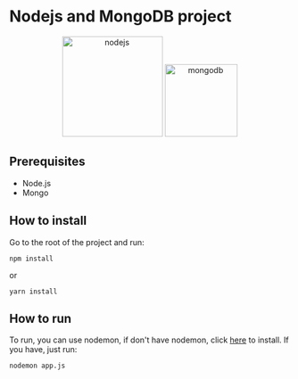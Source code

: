# Nodejs and MongoDB project
<div align="center">
   <img src="https://cdn.jsdelivr.net/gh/devicons/devicon/icons/nodejs/nodejs-original-wordmark.svg" alt="nodejs" height="180em"/>
   <img src="https://cdn.jsdelivr.net/gh/devicons/devicon/icons/mongodb/mongodb-original-wordmark.svg" alt="mongodb" height="130em"/>
</div>

## Prerequisites
- Node.js
- Mongo

## How to install
Go to the root of the project and run:
```
npm install
```
or
```
yarn install
```
## How to run
To run, you can use nodemon, if don't have nodemon, click <a href="https://www.npmjs.com/package/nodemon">here</a> to install. If you have, just run:
```
nodemon app.js
```
